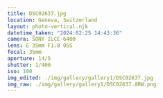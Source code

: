 ```yaml
---
title: DSC02637.jpg
location: Geneva, Switzerland
layout: photo-vertical.njk
datetime_taken: "2024:02:25 14:43:36"
camera: SONY ILCE-6400
lens: E 35mm F1.8 OSS
focal: 35mm
aperture: 14/5
shutter: 1/400
iso: 100
img_edited: ./img/gallery/gallery1/DSC02637.jpg
img_raw: ./img/gallery/gallery1/DSC02637.ARW.png
---
```

